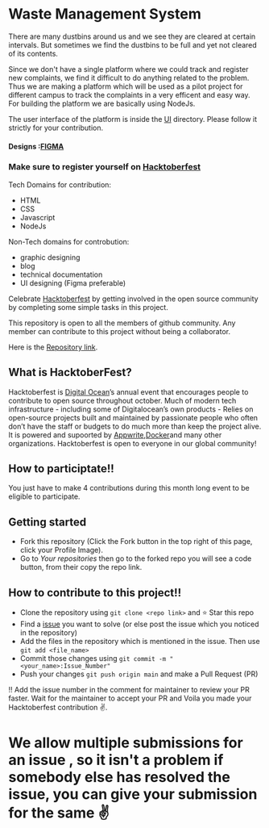 # Waste Management System
There are many dustbins around us and we see they are cleared at certain intervals. But sometimes we find the dustbins to be full and yet not cleared of its contents.

Since we don't have a single platform where we could track and register new complaints, we find it difficult to do anything related to the problem. Thus we are making a platform which will be used as a pilot project for different campus to track the complaints in a very efficent and easy way. For building the platform we are basically using NodeJs. 

The user interface of the platform is inside the [UI](https://github.com/EnigmaVSSUT/Waste-Management-Client/tree/main/UI) directory. Please follow it strictly for your contribution. 
#### Designs :[FIGMA](https://www.figma.com/proto/MVSKfP79rq96dduCr2D154/WMS-Client?page-id=0%3A1&node-id=27%3A48&starting-point-node-id=27%3A48&scaling=scale-down)

### Make sure to register yourself on  [Hacktoberfest](https://hacktoberfest.com/auth/)
Tech Domains for contribution:
- HTML
- CSS
- Javascript
- NodeJs

Non-Tech domains for controbution:
- graphic designing
- blog
- technical documentation
- UI designing (Figma preferable)

Celebrate [Hacktoberfest](https://hacktoberfest.com/) by getting involved in the open source community by completing some simple tasks in this project.

This repository is open to all the members of github community. Any member can contribute to this project without being a collaborator.

Here is the [Repository link](https://github.com/EnigmaVSSUT/Waste-Management-Client).

## What is HacktoberFest?
Hacktoberfest is [Digital Ocean](https://www.digitalocean.com/go/developer-brand?utm_campaign=apac_brand_kw_en_cpc&utm_adgroup=digitalocean_exact_exact&_keyword=digital%20ocean&_device=c&_adposition=&utm_content=conversion&utm_medium=cpc&utm_source=google&gclid=Cj0KCQjw1vSZBhDuARIsAKZlijQZkO8VvVcwSI8C06zAYsg-Y8uAaV_PCFPWGVUB58m-gqwy1Q5Q8rwaAjF4EALw_wcB)’s annual event that encourages people to contribute to open source throughout october.
Much of modern tech infrastructure - including some of Digitalocean’s own products - Relies on open-source projects built and maintained by passionate people who often don’t have the staff or budgets to do much more than keep the project alive.
It is powered and supoorted by [Appwrite](https://appwrite.io/),[Docker](https://www.docker.com/)and many other organizations.
 Hacktoberfest is open to everyone in our global community!

## How to participtate!!

You just have to make 4 contributions during this month long event to be eligible to participate.

## Getting started

* Fork this repository (Click the Fork button in the top right of this page, click your Profile Image).
* Go to *Your repositories* then go to the forked repo you will see a code button, from their copy the repo link.

## How to contribute to this project!!
* Clone the repository using ``` git clone <repo link> ``` and ⭐️ Star this repo
* Find a [issue](https://github.com/EnigmaVSSUT/Waste-Management-Client/issues) you want to solve (or else post the issue which you noticed in the repository)
* Add the files in the repository which is mentioned in the issue. Then use ``` git add <file_name> ```
* Commit those changes using ``` git commit -m "<your_name>:Issue_Number" ```
* Push your changes ``` git push origin main ``` and make a Pull Request (PR)

!! Add the issue number in the comment for maintainer to review your PR faster.
Wait for the maintainer to accept your PR and Voila you made your Hacktoberfest contribution :v:.


# We allow multiple submissions for an issue , so it isn't a problem if somebody else has resolved the issue, you can give your submission for the same :v:

